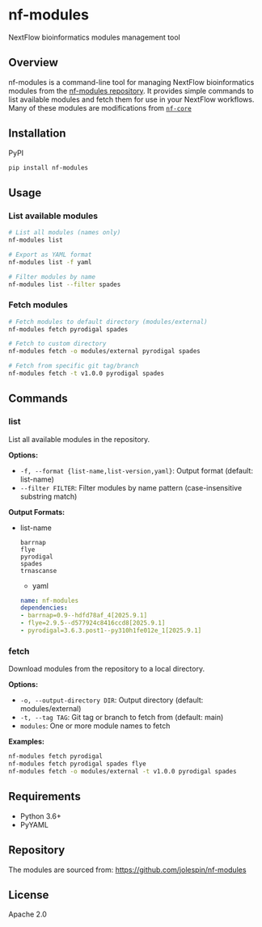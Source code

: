 # nf-modules

NextFlow bioinformatics modules management tool

## Overview

nf-modules is a command-line tool for managing NextFlow bioinformatics modules from the [nf-modules repository](https://github.com/jolespin/nf-modules). It provides simple commands to list available modules and fetch them for use in your NextFlow workflows.  Many of these modules are modifications from [`nf-core`](https://github.com/nf-core/modules/)

## Installation

PyPI
```bash
pip install nf-modules
```

## Usage

### List available modules

```bash
# List all modules (names only)
nf-modules list

# Export as YAML format
nf-modules list -f yaml

# Filter modules by name
nf-modules list --filter spades
```

### Fetch modules

```bash
# Fetch modules to default directory (modules/external)
nf-modules fetch pyrodigal spades

# Fetch to custom directory
nf-modules fetch -o modules/external pyrodigal spades

# Fetch from specific git tag/branch
nf-modules fetch -t v1.0.0 pyrodigal spades
```

## Commands

### list

List all available modules in the repository.

**Options:**
- `-f, --format {list-name,list-version,yaml}`: Output format (default: list-name)
- `--filter FILTER`: Filter modules by name pattern (case-insensitive substring match)

**Output Formats:**
* list-name
    ```
    barrnap
    flye
    pyrodigal
    spades
    trnascanse
    ```

    * yaml
    ```yaml
    name: nf-modules
    dependencies:
    - barrnap=0.9--hdfd78af_4[2025.9.1]
    - flye=2.9.5--d577924c8416ccd8[2025.9.1]
    - pyrodigal=3.6.3.post1--py310h1fe012e_1[2025.9.1]
    ```

### fetch

Download modules from the repository to a local directory.

**Options:**
- `-o, --output-directory DIR`: Output directory (default: modules/external)
- `-t, --tag TAG`: Git tag or branch to fetch from (default: main)
- `modules`: One or more module names to fetch

**Examples:**
```bash
nf-modules fetch pyrodigal
nf-modules fetch pyrodigal spades flye
nf-modules fetch -o modules/external -t v1.0.0 pyrodigal spades
```

## Requirements

- Python 3.6+
- PyYAML

## Repository

The modules are sourced from: https://github.com/jolespin/nf-modules

## License

Apache 2.0